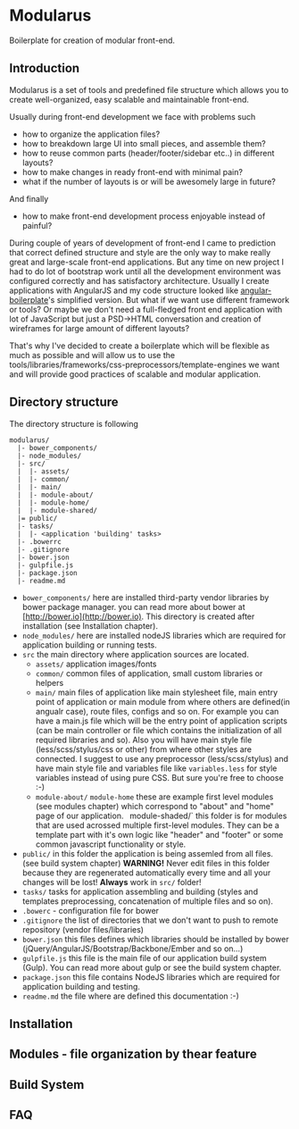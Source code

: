 Modularus
=========

Boilerplate for creation of modular front-end.

## Introduction

Modularus is a set of tools and predefined file structure which allows you to create well-organized, easy scalable and maintainable front-end.


Usually during front-end development we face with problems such 

* how to organize the application files?
* how to breakdown large UI into small pieces, and assemble them?
* how to reuse common parts (header/footer/sidebar etc..) in different layouts?
* how to make changes in ready front-end with minimal pain?
* what if the number of layouts is or will be awesomely large in future?

And finally

* how to make front-end development process enjoyable instead of painful?

During couple of years of development of front-end I came to prediction that correct defined structure and style are the only way to make really great and large-scale front-end applications. But any time on new project I had to do lot of bootstrap work until all the development environment was configured correctly and has satisfactory architecture. Usually I create applications with AngularJS and my code structure looked like [angular-boilerplate](https://github.com/ngbp/ngbp)'s simplified version. But what if we want use different framework or tools? Or maybe we don't need a full-fledged front end application with lot of JavaScript but just a PSD->HTML conversation and creation of wireframes for large amount of different layouts? 

That's why I've decided to create a boilerplate which will be flexible as much as possible and will allow us to use the tools/libraries/frameworks/css-preprocessors/template-engines we want and will provide good practices of scalable and modular application.

## Directory structure

The directory structure is following

```
modularus/
  |- bower_components/
  |- node_modules/
  |- src/
  |  |- assets/
  |  |- common/
  |  |- main/
  |  |- module-about/
  |  |- module-home/
  |  |- module-shared/
  |= public/
  |- tasks/
  |  |- <application 'building' tasks>
  |- .bowerrc
  |- .gitignore
  |- bower.json
  |- gulpfile.js
  |- package.json
  |- readme.md
```

- `bower_components/` here are installed third-party vendor libraries by bower package manager. you can read more about bower at [http://bower.io](http://bower.io). This directory is created after installation (see Installation chapter).
- `node_modules/` here are installed nodeJS libraries which are required for application building or running tests.
- `src` the main directory where application sources are located.
    - `assets/` application images/fonts
    - `common/` common files of application, small custom libraries or helpers
    - `main/` main files of application like main stylesheet file, main entry point of application or main module from where others are defined(in angualr case), route files, configs and so on. For example you can have a main.js file which will be the entry point of application scripts (can be main controller or file which contains the initialization of all required libraries and so). Also you will have main style file (less/scss/stylus/css or other) from where other styles are connected. I suggest to use any preprocessor (less/scss/stylus) and have main style file and variables file like `variables.less` for style variables instead of using pure CSS. But sure you're free to choose :-)
    - `module-about/` `module-home` these are example first level modules (see modules chapter) which correspond to "about" and "home" page of our application. 
    ` `module-shaded/` this folder is for modules that are used acrossed multiple first-level modules. They can be a template part with it's own logic like "header" and "footer" or some common javascript functionality or style.
- `public/` in this folder the application is being assemled from all files. (see build system chapter) **WARNING!** Never edit files in this folder because they are regenerated automatically every time and all your changes will be lost! **Always** work in `src/` folder!
- `tasks/` tasks for application assembling and building (styles and templates preprocessing, concatenation of multiple files and so on). 
- `.bowerc` - configuration file for bower
- `.gitignore` the list of directories that we don't want to push to remote repository (vendor files/libraries)
- `bower.json` this files defines which libraries should be installed by bower (jQuery/AngularJS/Bootstrap/Backbone/Ember and so on...)
- `gulpfile.js` this file is the main file of our application build system (Gulp). You can read more about gulp or see the build system chapter.
- `package.json` this file contains NodeJS libraries which are required for application building and testing.
- `readme.md` the file where are defined this documentation :-)



## Installation



## Modules - file organization by thear feature



## Build System



## FAQ